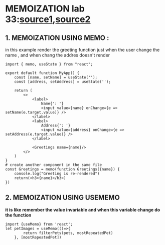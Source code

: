 # MEMOIZATION  lab 33:[source1](https://www.freecodecamp.org/news/memoization-in-javascript-and-react/),[source2](https://www.topcoder.com/thrive/articles/memoization-in-react-js)


##  1. MEMOIZATION USING MEMO :
in this example render the greeting  function just when the user change the name , and when chang the addres doesn't render 

```
import { memo, useState } from "react";

export default function MyApp() {
    const [name, setName] = useState('');
    const [address, setAddress] = useState('');

    return (
        <>
            <label>
                Name{': '}
                <input value={name} onChange={e => setName(e.target.value)} />
            </label>
            <label>
                Address{': '}
                <input value={address} onChange={e => setAddress(e.target.value)} />
            </label>

            <Greetings name={name}/>
        </>
    )
}
# create another component in the same file 
const Greetings = memo(function Greetings({name}) {
    console.log("Greeting is re-rendered")
    return(<h3>{name}</h3>)
})
```


## 2. MEMOIZATION USING USEMEMO

**it is like remember the value invariable and when this variable change do the function**
   
```
import {useMemo} from 'react';
let petImages = useMemo(()=>{
        return filterPets(pets, mostRepeatedPet)
    }, [mostRepeatedPet])


```
